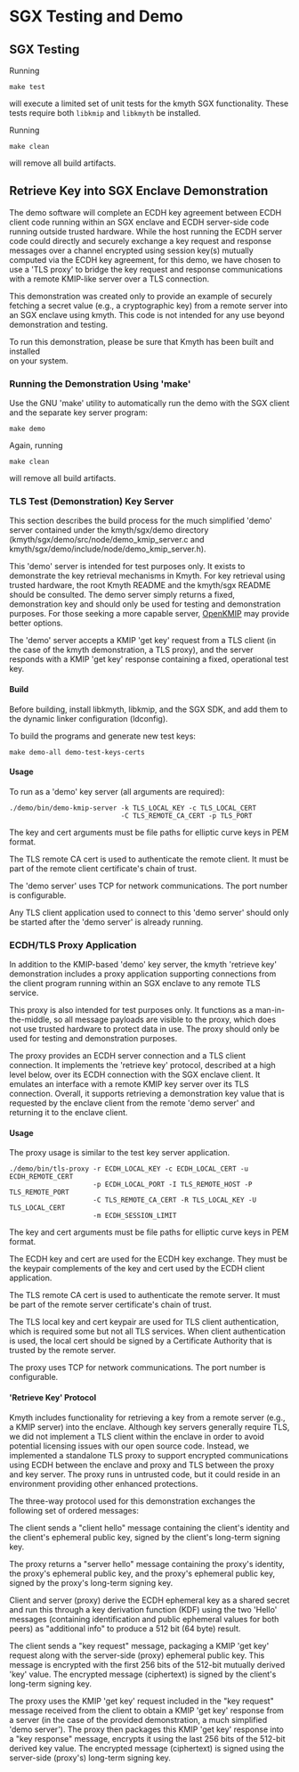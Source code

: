 # SGX Testing and Demo

## SGX Testing

Running

```
make test
```
will execute a limited set of unit tests for the kmyth SGX functionality. These tests require both ```libkmip``` and ```libkmyth``` be installed.

Running

```
make clean
```

will remove all build artifacts.

## Retrieve Key into SGX Enclave Demonstration

The demo software will complete an ECDH key agreement between ECDH client code
running within an SGX enclave and ECDH server-side code running outside
trusted hardware. While the host running the ECDH server code could directly
and securely exchange a key request and response messages over a channel
encrypted using session key(s) mutually computed via the ECDH key agreement,
for this demo, we have chosen to use a 'TLS proxy' to bridge the key request
and response communications with a remote KMIP-like server over a TLS
connection.

This demonstration was created only to provide an example of securely fetching
a secret value (e.g., a cryptographic key) from a remote server into an SGX
enclave using kmyth. This code is not intended for any use beyond
demonstration and testing.  

To run this demonstration, please be sure that Kmyth has been built and installed  
on your system.

### Running the Demonstration Using 'make'

Use the GNU 'make' utility to automatically run the demo with the SGX client
and the separate key server program:

```
make demo
```

Again, running

```
make clean
```

will remove all build artifacts.

### TLS Test (Demonstration) Key Server

This section describes the build process for the much simplified 'demo' server
contained under the kmyth/sgx/demo directory
(kmyth/sgx/demo/src/node/demo_kmip_server.c and
kmyth/sgx/demo/include/node/demo_kmip_server.h).

This 'demo' server is intended for test purposes only. It exists to demonstrate
the key retrieval mechanisms in Kmyth. For key retrieval using trusted
hardware, the root Kmyth README and the kmyth/sgx README should be consulted.
The demo server simply returns a fixed, demonstration key and should only be
used for testing and demonstration purposes. For those seeking a more capable
server, [OpenKMIP](https://github.com/OpenKMIP) may provide better options.

The 'demo' server accepts a KMIP 'get key' request from a TLS client (in the
case of the kmyth demonstration, a TLS proxy), and the server responds with a
KMIP 'get key' response containing a fixed, operational test key.

#### Build

Before building, install libkmyth, libkmip, and the SGX SDK,
and add them to the dynamic linker configuration (ldconfig).

To build the programs and generate new test keys:
```
make demo-all demo-test-keys-certs
```

#### Usage

To run as a 'demo' key server (all arguments are required):

```
./demo/bin/demo-kmip-server -k TLS_LOCAL_KEY -c TLS_LOCAL_CERT
                            -C TLS_REMOTE_CA_CERT -p TLS_PORT
```

The key and cert arguments must be file paths for elliptic curve keys
in PEM format.

The TLS remote CA cert is used to authenticate the remote client.
It must be part of the remote client certificate's chain of trust.

The 'demo server' uses TCP for network communications.
The port number is configurable.

Any TLS client application used to connect to this 'demo server' should only
be started after the 'demo server' is already running.


### ECDH/TLS Proxy Application

In addition to the KMIP-based 'demo' key server, the kmyth 'retrieve key'
demonstration includes a proxy application supporting connections
from the client program running within an SGX enclave to any remote TLS
service.

This proxy is also intended for test purposes only. It functions as a
man-in-the-middle, so all message payloads are visible to the proxy,
which does not use trusted hardware to protect data in use.
The proxy should only be used for testing and demonstration purposes.

The proxy provides an ECDH server connection and a TLS client connection.
It implements the 'retrieve key' protocol, described at a high level below,
over its ECDH connection with the SGX enclave client. It emulates an interface
with a remote KMIP key server over its TLS connection. Overall, it supports
retrieving a demonstration key value that is requested by the enclave client
from the remote 'demo server' and returning it to the enclave client.

#### Usage

The proxy usage is similar to the test key server application.

```
./demo/bin/tls-proxy -r ECDH_LOCAL_KEY -c ECDH_LOCAL_CERT -u ECDH_REMOTE_CERT
                     -p ECDH_LOCAL_PORT -I TLS_REMOTE_HOST -P TLS_REMOTE_PORT
                     -C TLS_REMOTE_CA_CERT -R TLS_LOCAL_KEY -U TLS_LOCAL_CERT
                     -m ECDH_SESSION_LIMIT
```

The key and cert arguments must be file paths for elliptic curve keys
in PEM format.

The ECDH key and cert are used for the ECDH key exchange.
They must be the keypair complements of the key and cert used by the
ECDH client application.

The TLS remote CA cert is used to authenticate the remote server.
It must be part of the remote server certificate's chain of trust.

The TLS local key and cert keypair are used for TLS client authentication,
which is required some but not all TLS services.
When client authentication is used, the local cert should be signed by a
Certificate Authority that is trusted by the remote server.

The proxy uses TCP for network communications. The port number is configurable.


#### 'Retrieve Key' Protocol

Kmyth includes functionality for retrieving a key from a remote server
(e.g., a KMIP server) into the enclave. Although key servers generally require TLS,
we did not implement a TLS client within the enclave in order to avoid potential
licensing issues with our open source code. Instead, we implemented a standalone TLS proxy
to support encrypted communications using ECDH between the enclave and proxy
and TLS between the proxy and key server.
The proxy runs in untrusted code, but it could reside in an environment
providing other enhanced protections.

The three-way protocol used for this
demonstration exchanges the following set of ordered messages:

The client sends a "client hello" message containing the client's identity
and the client's ephemeral public key, signed by the client's long-term
signing key.

The proxy returns a "server hello" message containing the proxy's identity,
the proxy's ephemeral public key, and the proxy's ephemeral public key,
signed by the proxy's long-term signing key.

Client and server (proxy) derive the ECDH ephemeral key as a shared secret
and run this through a key derivation function (KDF) using the two 'Hello'
messages (containing identification and public ephemeral values for both
peers) as "additional info" to produce a 512 bit (64 byte) result.

The client sends a "key request" message, packaging a KMIP 'get key' request
along with the server-side (proxy) ephemeral public key. This message is
encrypted with the first 256 bits of the 512-bit mutually derived 'key' value.
The encrypted message (ciphertext) is signed by the client's long-term signing
key.

The proxy uses the KMIP 'get key' request included in the "key request"
message received from the client to obtain a KMIP 'get key' response from a
server (in the case of the provided demonstration, a much simplified
'demo server'). The proxy then packages this KMIP 'get key' response into a
"key response" message, encrypts it using the last 256 bits of the 512-bit
derived key value. The encrypted message (ciphertext) is signed using the
server-side (proxy's) long-term signing key.
